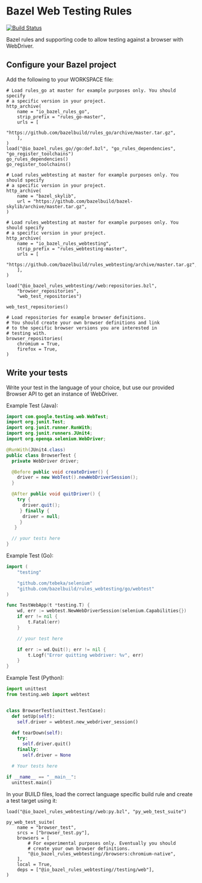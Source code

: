 # Bazel Web Testing Rules

[![Build
Status](https://ci.bazel.io/buildStatus/icon?job=rules_webtesting)](https://ci.bazel.io/job/rules_webtesting)

Bazel rules and supporting code to allow testing against a browser with
WebDriver.

## Configure your Bazel project

Add the following to your WORKSPACE file:

```bzl
# Load rules_go at master for example purposes only. You should specify
# a specific version in your project.
http_archive(
    name = "io_bazel_rules_go",
    strip_prefix = "rules_go-master",
    urls = [
        "https://github.com/bazelbuild/rules_go/archive/master.tar.gz",
    ],
)
load("@io_bazel_rules_go//go:def.bzl", "go_rules_dependencies", "go_register_toolchains")
go_rules_dependencies()
go_register_toolchains()

# Load rules_webtesting at master for example purposes only. You should specify
# a specific version in your project.
http_archive(
    name = "bazel_skylib",
    url = "https://github.com/bazelbuild/bazel-skylib/archive/master.tar.gz",
)

# Load rules_webtesting at master for example purposes only. You should specify
# a specific version in your project.
http_archive(
    name = "io_bazel_rules_webtesting",
    strip_prefix = "rules_webtesting-master",
    urls = [
        "https://github.com/bazelbuild/rules_webtesting/archive/master.tar.gz",
    ],
)

load("@io_bazel_rules_webtesting//web:repositories.bzl",
    "browser_repositories",
    "web_test_repositories")

web_test_repositories()

# Load repositories for example browser definitions.
# You should create your own browser definitions and link
# to the specific browser versions you are interested in
# testing with.
browser_repositories(
    chromium = True,
    firefox = True,
)
```

## Write your tests

Write your test in the language of your choice, but use our provided Browser API
to get an instance of WebDriver.

Example Test (Java):

```java
import com.google.testing.web.WebTest;
import org.junit.Test;
import org.junit.runner.RunWith;
import org.junit.runners.JUnit4;
import org.openqa.selenium.WebDriver;

@RunWith(JUnit4.class)
public class BrowserTest {
  private WebDriver driver;

  @Before public void createDriver() {
    driver = new WebTest().newWebDriverSession();
  }

  @After public void quitDriver() {
    try {
      driver.quit();
     } finally {
      driver = null;
     }
   }

  // your tests here
}
```

Example Test (Go):

```go
import (
    "testing"

    "github.com/tebeka/selenium"
    "github.com/bazelbuild/rules_webtesting/go/webtest"
)

func TestWebApp(t *testing.T) {
    wd, err := webtest.NewWebDriverSession(selenium.Capabilities{})
    if err != nil {
        t.Fatal(err)
    }

    // your test here

    if err := wd.Quit(); err != nil {
        t.Logf("Error quitting webdriver: %v", err)
    }
}
```

Example Test (Python):

```python
import unittest
from testing.web import webtest


class BrowserTest(unittest.TestCase):
  def setUp(self):
    self.driver = webtest.new_webdriver_session()

  def tearDown(self):
    try:
      self.driver.quit()
    finally:
      self.driver = None

  # Your tests here

if __name__ == "__main__":
  unittest.main()
```

In your BUILD files, load the correct language specific build rule and create a
test target using it:

```bzl
load("@io_bazel_rules_webtesting//web:py.bzl", "py_web_test_suite")

py_web_test_suite(
    name = "browser_test",
    srcs = ["browser_test.py"],
    browsers = [
        # For experimental purposes only. Eventually you should
        # create your own browser definitions.
        "@io_bazel_rules_webtesting//browsers:chromium-native",
    ],
    local = True,
    deps = ["@io_bazel_rules_webtesting//testing/web"],
)
```
